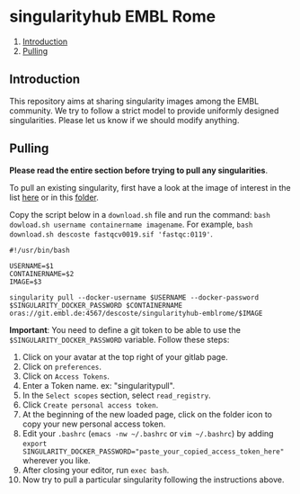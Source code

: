 # singularityhub EMBL Rome


1. [Introduction](#introduction) 
2. [Pulling](#pulling) 


## Introduction

This repository aims at sharing singularity images among the EMBL community. We try to follow a strict model to provide uniformly designed singularities. Please let us know if we should modify anything.

## Pulling

**Please read the entire section before trying to pull any singularities**.

To pull an existing singularity, first have a look at the image of interest in the list [here](https://git.embl.de/descoste/singularityhub-emblrome/container_registry) or in this [folder](https://git.embl.de/descoste/singularityhub-emblrome/-/tree/main/recipes). 

Copy the script below in a `download.sh` file and run the command: `bash dowload.sh username containername imagename`. For example, `bash download.sh descoste fastqcv0019.sif 'fastqc:0119'`.

```
#!/usr/bin/bash

USERNAME=$1
CONTAINERNAME=$2
IMAGE=$3

singularity pull --docker-username $USERNAME --docker-password $SINGULARITY_DOCKER_PASSWORD $CONTAINERNAME oras://git.embl.de:4567/descoste/singularityhub-emblrome/$IMAGE
```

**Important**: You need to define a git token to be able to use the `$SINGULARITY_DOCKER_PASSWORD` variable. Follow these steps:

1) Click on your avatar at the top right of your gitlab page.
2) Click on `preferences`.
3) Click on `Access Tokens`.
4) Enter a Token name. ex: "singularitypull".
5) In the `Select scopes` section, select `read_registry`.
6) Click `Create personal access token`.
7) At the beginning of the new loaded page, click on the folder icon to copy your new personal access token.
8) Edit your `.bashrc` (`emacs -nw ~/.bashrc` or `vim ~/.bashrc`) by adding `export SINGULARITY_DOCKER_PASSWORD="paste_your_copied_access_token_here"` wherever you like.
9) After closing your editor, run `exec bash`.
10) Now try to pull a particular singularity following the instructions above.

